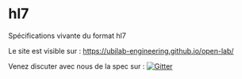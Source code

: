 # hl7
Spécifications vivante du format hl7

Le site est visible sur : https://ubilab-engineering.github.io/open-lab/

Venez discuter avec nous de la spec sur : 
[![Gitter](https://badges.gitter.im/ubilab-engineering/hl7.svg)](https://gitter.im/ubilab-engineering/hl7?utm_source=badge&utm_medium=badge&utm_campaign=pr-badge)

